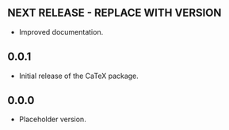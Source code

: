 ## NEXT RELEASE - REPLACE WITH VERSION

* Improved documentation.

## 0.0.1

* Initial release of the CaTeX package.

## 0.0.0

* Placeholder version.
